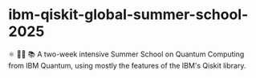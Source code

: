 # ibm-qiskit-global-summer-school-2025
⚛️ 👨‍🏫 📚 A two-week intensive Summer School on Quantum Computing from IBM Quantum, using mostly the features of the IBM's Qiskit library.
